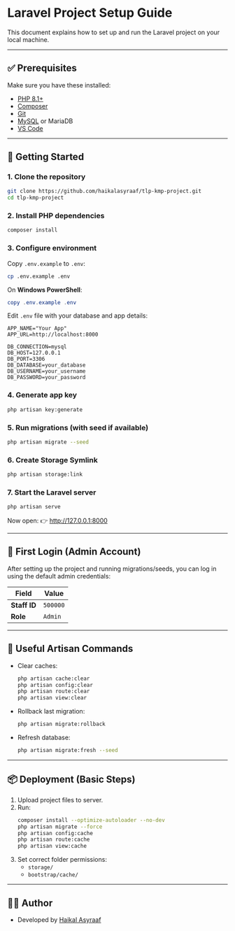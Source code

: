 # Laravel Project Setup Guide

This document explains how to set up and run the Laravel project on your local machine.

---

## ✅ Prerequisites

Make sure you have these installed:

- [PHP 8.1+](https://windows.php.net/download/)
- [Composer](https://getcomposer.org/download/)
- [Git](https://git-scm.com/downloads)
- [MySQL](https://dev.mysql.com/downloads/installer/) or MariaDB
- [VS Code](https://code.visualstudio.com/)

---

## 🚀 Getting Started

### 1. Clone the repository
```bash
git clone https://github.com/haikalasyraaf/tlp-kmp-project.git
cd tlp-kmp-project
```

### 2. Install PHP dependencies
```bash
composer install
```

### 3. Configure environment
Copy `.env.example` to `.env`:

```bash
cp .env.example .env
```

On **Windows PowerShell**:
```powershell
copy .env.example .env
```

Edit `.env` file with your database and app details:
```dotenv
APP_NAME="Your App"
APP_URL=http://localhost:8000

DB_CONNECTION=mysql
DB_HOST=127.0.0.1
DB_PORT=3306
DB_DATABASE=your_database
DB_USERNAME=your_username
DB_PASSWORD=your_password
```

### 4. Generate app key
```bash
php artisan key:generate
```

### 5. Run migrations (with seed if available)
```bash
php artisan migrate --seed
```

### 6. Create Storage Symlink
```bash
php artisan storage:link
```

### 7. Start the Laravel server
```bash
php artisan serve
```

Now open: 👉 http://127.0.0.1:8000

---

## 🔑 First Login (Admin Account)

After setting up the project and running migrations/seeds, you can log in using the default admin credentials:

| Field      | Value             |
|------------|-----------------|
| **Staff ID** | `500000`        |
| **Role**   | `Admin`           |

---

## 🧹 Useful Artisan Commands

- Clear caches:
  ```bash
  php artisan cache:clear
  php artisan config:clear
  php artisan route:clear
  php artisan view:clear
  ```

- Rollback last migration:
  ```bash
  php artisan migrate:rollback
  ```

- Refresh database:
  ```bash
  php artisan migrate:fresh --seed
  ```

---

## 📦 Deployment (Basic Steps)

1. Upload project files to server.
2. Run:
   ```bash
   composer install --optimize-autoloader --no-dev
   php artisan migrate --force
   php artisan config:cache
   php artisan route:cache
   php artisan view:cache
   ```
3. Set correct folder permissions:
   - `storage/`
   - `bootstrap/cache/`

---

## 👨‍💻 Author
- Developed by [Haikal Asyraaf](https://github.com/haikalasyraaf/)
